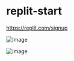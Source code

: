 # replit-start

https://replit.com/signup

![image](https://user-images.githubusercontent.com/1501327/230258116-e2ff19f8-599e-4d26-8c5c-988a1dde3d11.png)

![image](https://user-images.githubusercontent.com/1501327/230258338-dadf0d3b-3db8-4bd9-8510-0ebda755eb97.png)
